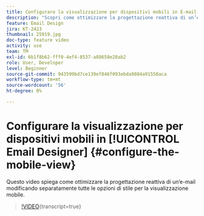```yaml
---
title: Configurare la visualizzazione per dispositivi mobili in E-mail Designer
description: "Scopri come ottimizzare la progettazione reattiva di un’e-mail modificando separatamente tutte le opzioni di stile per la visualizzazione mobile."
feature: Email Design
jira: KT-2423
thumbnail: 25919.jpg
doc-type: feature video
activity: use
team: TM
exl-id: 6b1f8b62-fff0-4ef4-8537-a88658e28ab2
role: User, Developer
level: Beginner
source-git-commit: 943599bd7ce139ef846f093ebda9084a91550aca
workflow-type: tm+mt
source-wordcount: '56'
ht-degree: 0%

---
```


# Configurare la visualizzazione per dispositivi mobili in [!UICONTROL Email Designer] {#configure-the-mobile-view}

Questo video spiega come ottimizzare la progettazione reattiva di un’e-mail modificando separatamente tutte le opzioni di stile per la visualizzazione mobile.

>[!VIDEO](https://video.tv.adobe.com/v/25919?learn=on){transcript=true}
